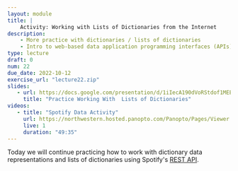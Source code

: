 ```yaml
---
layout: module
title: |
    Activity: Working with Lists of Dictionaries from the Internet
description:
    - More practice with dictionaries / lists of dictionaries
    - Intro to web-based data application programming interfaces (APIs)
type: lecture
draft: 0
num: 22
due_date: 2022-10-12
exercise_url: "lecture22.zip"
slides: 
   - url: https://docs.google.com/presentation/d/1iIecA190dVoRStdof1MEE5xk6rjTe_hJDLefwUgtbdU/edit?usp=sharing
     title: "Practice Working With  Lists of Dictionaries"
videos:
   - title: "Spotify Data Activity"
     url: https://northwestern.hosted.panopto.com/Panopto/Pages/Viewer.aspx?id=1c3facc7-7ff3-44c1-baea-ade1010779d4
     live: 1
     duration: "49:35"
---
```


Today we will continue practicing how to work with dictionary data representations and lists of dictionaries using Spotify's <a href="https://developer.spotify.com/documentation/web-api/reference/#/operations/search" target="_blank">REST API</a>.
